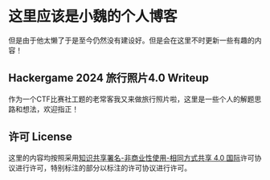 # 这里应该是小魏的个人博客
但是由于他太懒了于是至今仍然没有建设好。但是会在这里不时更新一些有趣的内容！
## Hackergame 2024 旅行照片4.0 Writeup
作为一个CTF比赛社工题的老常客我又来做旅行照片啦，这里是一些个人的解题思路和想法，欢迎指正！
## 许可 License
这里的内容均按照采用[知识共享署名-非商业性使用-相同方式共享 4.0 国际](https://creativecommons.org/licenses/by-nc-sa/4.0/)许可协议进行许可，特别标注的部分以标注的许可协议进行许可。